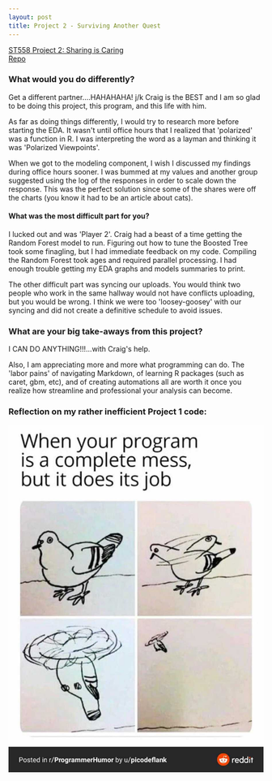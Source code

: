 ```yaml
---
layout: post
title: Project 2 - Surviving Another Quest
---
```

[ST558 Project 2: Sharing is Caring](https://clazarski.github.io/st558_project2/)  
[Repo](https://github.com/clazarski/st558_project2)



### What would you do differently?
Get a different partner....HAHAHAHA!  j/k  Craig is the BEST and I am so glad to be doing this project, this program, and this life with him.

As far as doing things differently, I would try to research more before starting the EDA.  It wasn't until office hours that I realized that 
'polarized' was a function in R.  I was interpreting the word as a layman and thinking it was 'Polarized Viewpoints'.  

When we got to the modeling component, I wish I discussed my findings during office hours sooner.  I was bummed at my values and another group 
suggested using the log of the responses in order to scale down the response.  This was the perfect solution since some of the shares were off the
charts (you know it had to be an article about cats).

#### What was the most difficult part for you?
I lucked out and was 'Player 2'.  Craig had a beast of a time getting the Random Forest model to run.  Figuring out how to tune the Boosted Tree took
some finagling, but I had immediate feedback on my code.  Compiling the Random Forest took ages and required parallel processing. I had enough trouble
getting my EDA graphs and models summaries to print. 

The other difficult part was syncing our uploads.  You would think two people who work in the same hallway would not have conflicts uploading, but you 
would be wrong.  I think we were too 'loosey-goosey' with our syncing and did not create a definitive schedule to avoid issues.  

### What are your big take-aways from this project?
I CAN DO ANYTHING!!!...with Craig's help.  

Also, I am appreciating more and more what programming can do.  The 'labor pains' of navigating Markdown, of learning R packages (such as caret, gbm, etc),
and of creating automations all are worth it once you realize how streamline and professional your analysis can become.

### Reflection on my rather inefficient Project 1 code:

![PigeonTruth](/images/pigeon.jpg)

